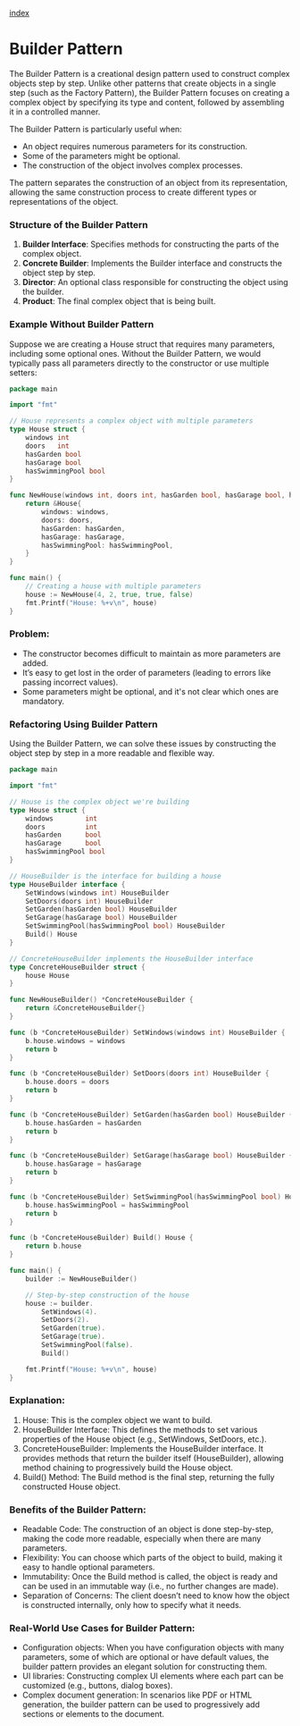 [index](../readme.md)
# Builder Pattern

The Builder Pattern is a creational design pattern used to construct complex objects step by step. Unlike other patterns that create objects in a single step (such as the Factory Pattern), the Builder Pattern focuses on creating a complex object by specifying its type and content, followed by assembling it in a controlled manner.

The Builder Pattern is particularly useful when:
- An object requires numerous parameters for its construction.
- Some of the parameters might be optional.
- The construction of the object involves complex processes.

The pattern separates the construction of an object from its representation, allowing the same construction process to create different types or representations of the object.

### Structure of the Builder Pattern
1. **Builder Interface**: Specifies methods for constructing the parts of the complex object.
2. **Concrete Builder**: Implements the Builder interface and constructs the object step by step.
3. **Director**: An optional class responsible for constructing the object using the builder.
4. **Product**: The final complex object that is being built.

### Example Without Builder Pattern
Suppose we are creating a House struct that requires many parameters, including some optional ones. Without the Builder Pattern, we would typically pass all parameters directly to the constructor or use multiple setters:

```go
package main

import "fmt"

// House represents a complex object with multiple parameters
type House struct {
    windows int
    doors   int
    hasGarden bool
    hasGarage bool
    hasSwimmingPool bool
}

func NewHouse(windows int, doors int, hasGarden bool, hasGarage bool, hasSwimmingPool bool) *House {
    return &House{
        windows: windows,
        doors: doors,
        hasGarden: hasGarden,
        hasGarage: hasGarage,
        hasSwimmingPool: hasSwimmingPool,
    }
}

func main() {
    // Creating a house with multiple parameters
    house := NewHouse(4, 2, true, true, false)
    fmt.Printf("House: %+v\n", house)
}
```

### Problem:
- The constructor becomes difficult to maintain as more parameters are added.
- It’s easy to get lost in the order of parameters (leading to errors like passing incorrect values).
- Some parameters might be optional, and it's not clear which ones are mandatory.

### Refactoring Using Builder Pattern

Using the Builder Pattern, we can solve these issues by constructing the object step by step in a more readable and flexible way.

```go
package main

import "fmt"

// House is the complex object we're building
type House struct {
    windows        int
    doors          int
    hasGarden      bool
    hasGarage      bool
    hasSwimmingPool bool
}

// HouseBuilder is the interface for building a house
type HouseBuilder interface {
    SetWindows(windows int) HouseBuilder
    SetDoors(doors int) HouseBuilder
    SetGarden(hasGarden bool) HouseBuilder
    SetGarage(hasGarage bool) HouseBuilder
    SetSwimmingPool(hasSwimmingPool bool) HouseBuilder
    Build() House
}

// ConcreteHouseBuilder implements the HouseBuilder interface
type ConcreteHouseBuilder struct {
    house House
}

func NewHouseBuilder() *ConcreteHouseBuilder {
    return &ConcreteHouseBuilder{}
}

func (b *ConcreteHouseBuilder) SetWindows(windows int) HouseBuilder {
    b.house.windows = windows
    return b
}

func (b *ConcreteHouseBuilder) SetDoors(doors int) HouseBuilder {
    b.house.doors = doors
    return b
}

func (b *ConcreteHouseBuilder) SetGarden(hasGarden bool) HouseBuilder {
    b.house.hasGarden = hasGarden
    return b
}

func (b *ConcreteHouseBuilder) SetGarage(hasGarage bool) HouseBuilder {
    b.house.hasGarage = hasGarage
    return b
}

func (b *ConcreteHouseBuilder) SetSwimmingPool(hasSwimmingPool bool) HouseBuilder {
    b.house.hasSwimmingPool = hasSwimmingPool
    return b
}

func (b *ConcreteHouseBuilder) Build() House {
    return b.house
}

func main() {
    builder := NewHouseBuilder()

    // Step-by-step construction of the house
    house := builder.
        SetWindows(4).
        SetDoors(2).
        SetGarden(true).
        SetGarage(true).
        SetSwimmingPool(false).
        Build()

    fmt.Printf("House: %+v\n", house)
}
```
### Explanation:
1. House: This is the complex object we want to build.
2. HouseBuilder Interface: This defines the methods to set various properties of the House object (e.g., SetWindows, SetDoors, etc.).
3. ConcreteHouseBuilder: Implements the HouseBuilder interface. It provides methods that return the builder itself (HouseBuilder), allowing method chaining to progressively build the House object.
4. Build() Method: The Build method is the final step, returning the fully constructed House object.

### Benefits of the Builder Pattern:
- Readable Code: The construction of an object is done step-by-step, making the code more readable, especially when there are many parameters.
- Flexibility: You can choose which parts of the object to build, making it easy to handle optional parameters.
- Immutability: Once the Build method is called, the object is ready and can be used in an immutable way (i.e., no further changes are made).
- Separation of Concerns: The client doesn’t need to know how the object is constructed internally, only how to specify what it needs.

### Real-World Use Cases for Builder Pattern:
- Configuration objects: When you have configuration objects with many parameters, some of which are optional or have default values, the builder pattern provides an elegant solution for constructing them.
- UI libraries: Constructing complex UI elements where each part can be customized (e.g., buttons, dialog boxes).
- Complex document generation: In scenarios like PDF or HTML generation, the builder pattern can be used to progressively add sections or elements to the document.